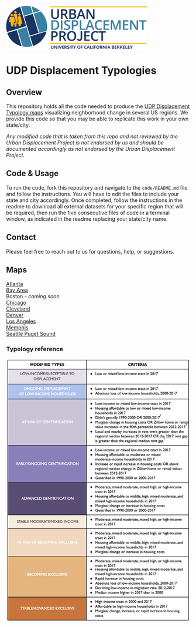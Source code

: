 <a href='https://www.urbandisplacement.org/'><img src='.assets/images/blue_udp_logo.png' align="top" height="120" />
</a>

# UDP Displacement Typologies 
 
## Overview
 
This repository holds all the code needed to produce the [UDP Displacement Typology maps](https://urbandisplacement.org) visualizing neighborhood change in several US regions. We provide this code so that you may be able to replicate this work in your own state/city.
 
*Any modified code that is taken from this repo and not reviewed by the Urban Displacement Project is not endorsed by us and should be documented accordingly as not endorsed by the Urban Displacement Project.*
 
## Code & Usage
 
To run the code, fork this repository and navigate to the `code/README.md` file and follow the instructions. You will have to edit the files to include your state and city accordingly. Once completed, follow the instructions in the readme to download all external datasets for your specific region that will be required, then run the five consecutive files of code in a terminal window, as indicated in the readme replacing your state/city name.
 
## Contact
 
Please feel free to reach out to us for questions, help, or suggestions.
 
## Maps

[Atlanta](http://cci-ucb.github.io/sparcc/maps/atlanta_udp.html)  
[Bay Area](http://cci-ucb.github.io/sparcc/maps/sanfrancisco_udp.html)  
Boston - *coming soon*  
[Chicago](http://cci-ucb.github.io/sparcc/maps/chicago_udp.html)  
[Cleveland](http://cci-ucb.github.io/sparcc/maps/cleveland_udp.html)  
[Denver](http://cci-ucb.github.io/sparcc/maps/denver_udp.html)  
[Los Angeles](http://cci-ucb.github.io/sparcc/maps/losangeles_udp.html)  
[Memphis](http://cci-ucb.github.io/sparcc/maps/memphis_sparcc.html)  <!-- adjust URL once fixed -->  
[Seattle Puget Sound](http://cci-ucb.github.io/sparcc/maps/seattle_udp.html)  

### Typology reference

<a href='https://www.urbandisplacement.org/'><img src='.assets/images/typology_sheet.png'/></a>
